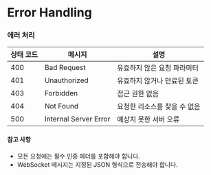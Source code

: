 # Error Handling

### 에러 처리

| 상태 코드 | 메시지                   | 설명               |
| ----- | --------------------- | ---------------- |
| 400   | Bad Request           | 유효하지 않은 요청 파라미터  |
| 401   | Unauthorized          | 유효하지 않거나 만료된 토큰  |
| 403   | Forbidden             | 접근 권한 없음         |
| 404   | Not Found             | 요청한 리소스를 찾을 수 없음 |
| 500   | Internal Server Error | 예상치 못한 서버 오류     |



#### 참고 사항

* 모든 요청에는 필수 인증 헤더를 포함해야 합니다.
* WebSocket 메시지는 지정된 JSON 형식으로 전송해야 합니다.
